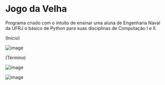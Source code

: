 # Jogo da Velha

Programa criado com o intuito de ensinar uma aluna de Engenharia Naval da UFRJ o básico de Python para suas disciplinas de Computação I e II.



(Início)

![image](https://user-images.githubusercontent.com/25599308/167688885-7a87593b-00b2-461e-8bee-6bd16763ea0f.png)

(Término)

![image](https://user-images.githubusercontent.com/25599308/167689103-f7a2b20e-c225-45bd-87cc-d7200a68607d.png)

![image](https://user-images.githubusercontent.com/25599308/167689421-98906ecd-f343-426f-90c4-c65f26777255.png)
